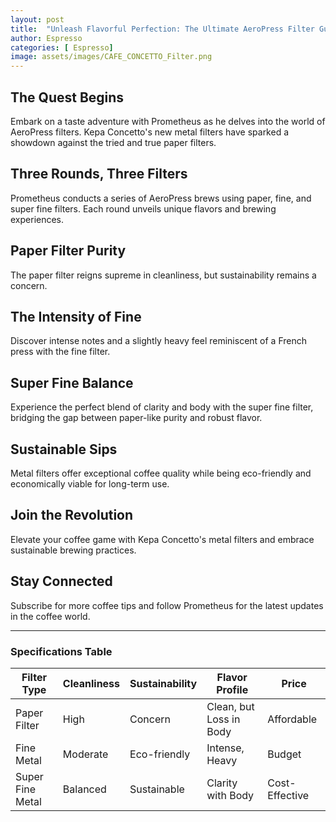 ```yaml
---
layout: post
title:  "Unleash Flavorful Perfection: The Ultimate AeroPress Filter Guide"
author: Espresso
categories: [ Espresso]
image: assets/images/CAFE_CONCETTO_Filter.png
---
```


## The Quest Begins

Embark on a taste adventure with Prometheus as he delves into the world of AeroPress filters. Kepa Concetto's new metal filters have sparked a showdown against the tried and true paper filters.

## Three Rounds, Three Filters

Prometheus conducts a series of AeroPress brews using paper, fine, and super fine filters. Each round unveils unique flavors and brewing experiences.

## Paper Filter Purity

The paper filter reigns supreme in cleanliness, but sustainability remains a concern.

## The Intensity of Fine

Discover intense notes and a slightly heavy feel reminiscent of a French press with the fine filter.

## Super Fine Balance

Experience the perfect blend of clarity and body with the super fine filter, bridging the gap between paper-like purity and robust flavor.

## Sustainable Sips

Metal filters offer exceptional coffee quality while being eco-friendly and economically viable for long-term use.

## Join the Revolution

Elevate your coffee game with Kepa Concetto's metal filters and embrace sustainable brewing practices.

## Stay Connected

Subscribe for more coffee tips and follow Prometheus for the latest updates in the coffee world.

---

### Specifications Table

| Filter Type      | Cleanliness   | Sustainability | Flavor Profile                 | Price      |
|------------------|---------------|----------------|--------------------------------|------------|
| Paper Filter     | High          | Concern        | Clean, but Loss in Body        | Affordable |
| Fine Metal       | Moderate      | Eco-friendly   | Intense, Heavy                 | Budget     |
| Super Fine Metal | Balanced      | Sustainable    | Clarity with Body              | Cost-Effective |

